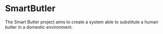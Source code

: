 # SmartButler
 The Smart Butler project aims to create a system able to substitute a human butler in a domestic environment.
